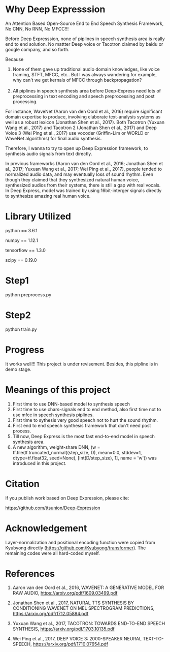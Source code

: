 # Why Deep Expresssion
An Attention Based Open-Source End to End Speech Synthesis Framework, No CNN, No RNN, No MFCC!!!

Before Deep Expresssion, none of piplines in speech synthesis area is really end to end solution. No mattter Deep voice or Tacotron claimed by baidu or google company, and so forth.                                                                                                                      

Because

1. None of them gave up traditional audio domain knowledges, like voice framing, STFT, MFCC, etc.. But I was always wandering for example, why can't we get kernals of MFCC through backpropagation?                                   
2. All piplines in speech synthesis area before Deep-Express need lots of preprocessing in text encoding and speech preprocessing and post processing.

For instance, WaveNet (Aaron van den Oord et al., 2016) require significant domain expertise to produce, involving elaborate text-analysis systems as well as a robust lexicon (Jonathan Shen et al., 2017). Both Tacotron (Yuxuan Wang et al., 2017) and Tacotron 2 (Jonathan Shen et al., 2017) and Deep Voice 3 (Wei Ping et al., 2017) use vocoder (Griffin-Lim or WORLD or WaveNet algorithms) for final audio synthesis. 

Therefore, I wanna to try to open up Deep Expression framework, to synthesis audio signals from text directly.  

In previous frameworks (Aaron van den Oord et al., 2016; Jonathan Shen et al., 2017; Yuxuan Wang et al., 2017; Wei Ping et al., 2017), people tended to normalized audio data, and may eventually loss of sound rhythm. Even though they claimed that they synthesized natural human voice, synthesized audios from their systems, there is still a gap with real vocals. In Deep Express, model was trained by using 16bit-interger signals directly to synthesize amazing real human voice.

# Library Utilized

python == 3.6.1

numpy == 1.12.1

tensorflow == 1.3.0

scipy == 0.19.0


# Step1
python preprocess.py

# Step2
python train.py

# Progress
It works well!!! This project is under revisement. Besides, this pipline is in demo stage.

# Meanings of this project
1. First time to use DNN-based model to synthesis speech
2. First time to use chars-signals end to end method, also first time not to use mfcc in speech synthesis piplines.
3. First time to sythesis very good speech not to hurt the sound rhythm.
4. First end to end speech synthesis framework that don't need post process.
5. Till now, Deep Express is the most fast end-to-end model in speech synthesis area.
6. A new algorithm, weight-share DNN, (w = tf.tile(tf.truncated_normal((step_size, D), mean=0.0, stddev=1, dtype=tf.float32, seed=None), [int(D/step_size), 1], name = 'w')) was introduced in this project. 


# Citation
If you publish work based on Deep Expression, please cite:

https://github.com/ttsunion/Deep-Expression

# Acknowledgement
Layer-normalization and positional encoding function were copied from Kyubyong directly (https://github.com/Kyubyong/transformer). The remaining codes were all hard-coded myself.

# References
1. Aaron van den Oord et al., 2016, WAVENET: A GENERATIVE MODEL FOR RAW AUDIO, https://arxiv.org/pdf/1609.03499.pdf

2. Jonathan Shen et al., 2017, NATURAL TTS SYNTHESIS BY CONDITIONING WAVENET ON MEL SPECTROGRAM
PREDICTIONS, https://arxiv.org/pdf/1712.05884.pdf

3. Yuxuan Wang et al., 2017, TACOTRON: TOWARDS END-TO-END SPEECH SYNTHESIS, https://arxiv.org/pdf/1703.10135.pdf

4. Wei Ping et al., 2017, DEEP VOICE 3: 2000-SPEAKER NEURAL TEXT-TO-SPEECH, https://arxiv.org/pdf/1710.07654.pdf

